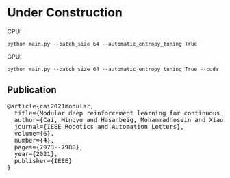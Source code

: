 # Under Construction

CPU:
```
python main.py --batch_size 64 --automatic_entropy_tuning True 

```

GPU:
```
python main.py --batch_size 64 --automatic_entropy_tuning True --cuda

```


## Publication
<pre>
@article{cai2021modular,
  title={Modular deep reinforcement learning for continuous motion planning with temporal logic},
  author={Cai, Mingyu and Hasanbeig, Mohammadhosein and Xiao, Shaoping and Abate, Alessandro and Kan, Zhen},
  journal={IEEE Robotics and Automation Letters},
  volume={6},
  number={4},
  pages={7973--7980},
  year={2021},
  publisher={IEEE}
}
</pre>
<br>
